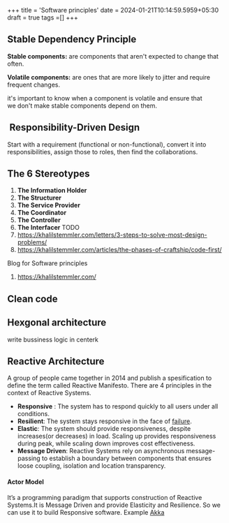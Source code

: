 +++
title = 'Software principles'
date = 2024-01-21T10:14:59.5959+05:30
draft = true
tags =[]
+++ 

## Stable Dependency Principle

**Stable components:** are components that aren't expected to change that often.

**Volatile components:** are ones that are more likely to jitter and require frequent changes.

it's important to know when a component is volatile and ensure that we don't make stable components depend on them.

##  Responsibility-Driven Design

Start with a requirement (functional or non-functional), convert it into responsibilities, assign those to roles, then find the collaborations.

## The 6 Stereotypes[](https://khalilstemmler.com/articles/object-oriented/design/object-stereotypes/#The-6-Stereotypes)

1. **The Information Holder**
2. **The Structurer**
3. **The Service Provider**
4. **The Coordinator**
5. **The Controller**
6. **The Interfacer**
TODO
1. https://khalilstemmler.com/letters/3-steps-to-solve-most-design-problems/
2. https://khalilstemmler.com/articles/the-phases-of-craftship/code-first/




Blog for Software principles
1. https://khalilstemmler.com/ 


## Clean code


## Hexgonal architecture

write bussiness logic in centerk


## Reactive Architecture

A group of people came together in 2014 and publish a spesification to define the term called Reactive Manifesto. There are 4 principles in the context of Reactive Systems.
- **Responsive** : The system has to respond quickly to all users under all conditions.
- **Resilient**: The system stays responsive in the face of [failure](https://www.reactivemanifesto.org/glossary#Failure).
- **Elastic**: The system should provide responsiveness, despite increases(or decreases) in load. Scaling up provides responsiveness during peak, while scaling down improves cost effectiveness.
- **Message Driven**: Reactive Systems rely on asynchronous message-passing to establish a boundary between components that ensures loose coupling, isolation and location transparency.

#### Actor Model

It’s a programming paradigm that supports construction of Reactive Systems.It is Message Driven and provide Elasticity and Resilience. So we can use it to build Responsive software. Example [Akka](https://akka.io/)
